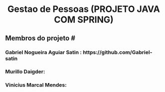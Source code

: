 <h1 align="center">  Gestao de Pessoas (PROJETO JAVA COM SPRING) </h1>
 
<h2> Membros do projeto
#<h3> Gabriel Nogueira Aguiar Satin : <a> https://github.com/Gabriel-satin </a>
<h3> Murillo Daigder:
<h3> Vinicius Marcal Mendes:
